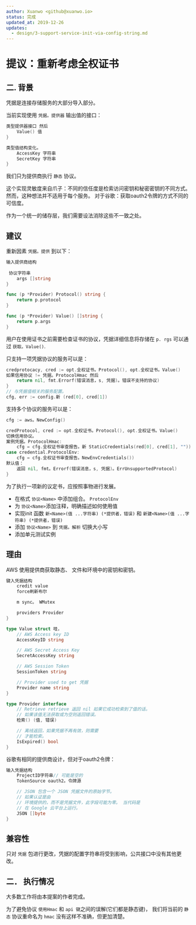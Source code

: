 ```yaml
---
author: Xuanwo <github@xuanwo.io>
status: 完成
updated_at: 2019-12-26
updates:
  - design/3-support-service-init-via-config-string.md
---
```


# 提议：重新考虑全权证书

## 二. 背景

凭据是连接存储服务的大部分导入部分。

当前实现使用 `凭据。提供器` 输出值的接口：

```go
类型提供器接口 然后
    Value() 值
}

类型值结构变化。
    AccessKey 字符串
    SecretKey 字符串
}
```

我们只为提供商执行 `静态` 协议。

这个实现灵敏度来自爪子：不同的信任度是检索访问密钥和秘密密钥的不同方式。 然而，这种想法并不适用于每个服务。 对于谷歌：获取oauth2令牌的方式不同的可信度。

作为一个统一的储存层，我们需要设法消除这些不一致之处。

## 建议

重新因素 `凭据。提供` 到以下：

```go
输入提供商结构
    
 协议字符串
    args []string
}

func (p *Provider) Protocol() string {
    return p.protocol
}

func (p *Provider) Value() []string {
    return p.args
}
```

用户在使用证书之前需要检查证书的协议，凭据详细信息将存储在 `p. rgs` 可以通过 `获取。Value()`.

只支持一项凭据协议的服务可以是：

```go
credprotocacy, cred := opt.全权证书。Protocol(), opt.全权证书。Value()
如果信用协议 != 凭据。ProtocolHmac 然后
    return nil, fmt.Errorf(错误消息，s, 凭据)。错误不支持的协议)
}
// 与凭据值相关的服务配置。
cfg, err := config.新 (red[0], cred[1])
```

支持多个协议的服务可以是：

```go
cfg := aws。NewConfig()

credProtocol, cred := opt.全权证书。Protocol(), opt.全权证书。Value()
切换信用协议。
案例凭据。ProtocolHmac:
    cfg = cfg.全权证书审查报告。新 StaticCredentials(red[0], cred[1], ""))
case credential.ProtocolEnv:
    cfg = cfg.全权证书审查报告。NewEnvCredentials())
默认值：
    返回 nil, fmt。Errorf(错误消息，s, 凭据)。ErrUnsupportedProtocol)
}
```

为了执行一项新的议定书，应按照事物进行发展。

- 在格式 `协议<Name>` 中添加组合。 `ProtocolEnv`
- 为 `协议<Name>`添加注释，明确描述如何使用值
- 实现init 函数 `新<Name>(值 ...字符串) (*提供者，错误)` 和 `新建<Name>(值 ...字符串) (*提供者，错误)`
- 添加 `协议<Name>` 到 `凭据。解析` 切换大小写
- 添加单元测试实例

## 理由

AWS 使用提供商获取静态、 文件和环境中的密钥和密钥。

```go
键入凭据结构
    credit value
    force刷新布尔

    m sync。 WMutex

    providers Provider
}

type Value struct 哇，
    // AWS Access key ID
    AccessKeyID string

    // AWS Secret Access Key
    SecretAccessKey string

    // AWS Session Token
    SessionToken string

    // Provider used to get 凭据
    Provider name string
}

type Provider interface
    // Retrieve retrieve 返回 nil 如果它成功检索到了值的话。
    // 如果该值无法获取或为空则返回错误。
    检索() (值, 错误)

    // 离线返回，如果凭据不再有效，则需要
    // 才能检索。
    IsExpired() bool
}
```

谷歌有相同的提供商设计，但对于oauth2令牌：

```go
输入凭据结构
    ProjectID字符串// 可能是空的
    TokenSource oauth2。令牌源

    // JSON 包含一个 JSON 凭据文件的原始字节。
    // 如果认证是由
    // 环境提供的，而不是凭据文件，此字段可能为零。 当代码是
    // 在 Google 云平台上运行。
    JSON []byte
}
```

## 兼容性

只对 `凭据` 包进行更改，凭据的配置字符串将受到影响，公共接口中没有其他更改。

## 二． 执行情况

大多数工作将由本提案的作者完成。

为了避免协议 `使用Hmac` 和 `api 键`之间的误解(它们都是静态键)， 我们将当前的 `静态` 协议重命名为 `hmac` 没有这样不准确，但更加清楚。
